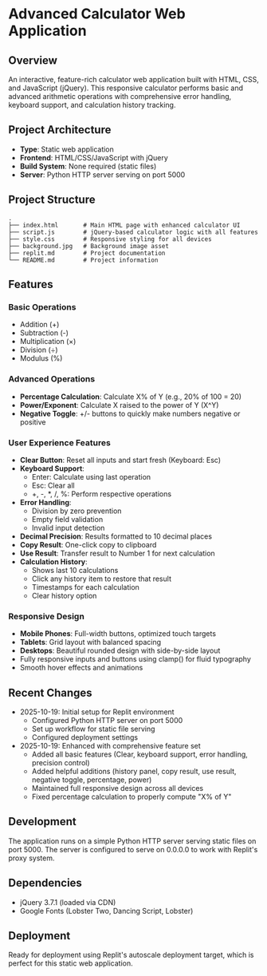 # Advanced Calculator Web Application

## Overview
An interactive, feature-rich calculator web application built with HTML, CSS, and JavaScript (jQuery). This responsive calculator performs basic and advanced arithmetic operations with comprehensive error handling, keyboard support, and calculation history tracking.

## Project Architecture
- **Type**: Static web application
- **Frontend**: HTML/CSS/JavaScript with jQuery
- **Build System**: None required (static files)
- **Server**: Python HTTP server serving on port 5000

## Project Structure
```
.
├── index.html       # Main HTML page with enhanced calculator UI
├── script.js        # jQuery-based calculator logic with all features
├── style.css        # Responsive styling for all devices
├── background.jpg   # Background image asset
├── replit.md        # Project documentation
└── README.md        # Project information
```

## Features

### Basic Operations
- Addition (+)
- Subtraction (-)
- Multiplication (×)
- Division (÷)
- Modulus (%)

### Advanced Operations
- **Percentage Calculation**: Calculate X% of Y (e.g., 20% of 100 = 20)
- **Power/Exponent**: Calculate X raised to the power of Y (X^Y)
- **Negative Toggle**: +/- buttons to quickly make numbers negative or positive

### User Experience Features
- **Clear Button**: Reset all inputs and start fresh (Keyboard: Esc)
- **Keyboard Support**: 
  - Enter: Calculate using last operation
  - Esc: Clear all
  - +, -, *, /, %: Perform respective operations
- **Error Handling**: 
  - Division by zero prevention
  - Empty field validation
  - Invalid input detection
- **Decimal Precision**: Results formatted to 10 decimal places
- **Copy Result**: One-click copy to clipboard
- **Use Result**: Transfer result to Number 1 for next calculation
- **Calculation History**: 
  - Shows last 10 calculations
  - Click any history item to restore that result
  - Timestamps for each calculation
  - Clear history option

### Responsive Design
- **Mobile Phones**: Full-width buttons, optimized touch targets
- **Tablets**: Grid layout with balanced spacing
- **Desktops**: Beautiful rounded design with side-by-side layout
- Fully responsive inputs and buttons using clamp() for fluid typography
- Smooth hover effects and animations

## Recent Changes
- 2025-10-19: Initial setup for Replit environment
  - Configured Python HTTP server on port 5000
  - Set up workflow for static file serving
  - Configured deployment settings
- 2025-10-19: Enhanced with comprehensive feature set
  - Added all basic features (Clear, keyboard support, error handling, precision control)
  - Added helpful additions (history panel, copy result, use result, negative toggle, percentage, power)
  - Maintained full responsive design across all devices
  - Fixed percentage calculation to properly compute "X% of Y"

## Development
The application runs on a simple Python HTTP server serving static files on port 5000. The server is configured to serve on 0.0.0.0 to work with Replit's proxy system.

## Dependencies
- jQuery 3.7.1 (loaded via CDN)
- Google Fonts (Lobster Two, Dancing Script, Lobster)

## Deployment
Ready for deployment using Replit's autoscale deployment target, which is perfect for this static web application.
